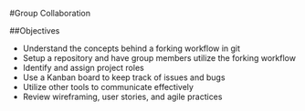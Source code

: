 #Group Collaboration

##Objectives

* Understand the concepts behind a forking workflow in git
* Setup a repository and have group members utilize the forking workflow
* Identify and assign project roles
* Use a Kanban board to keep track of issues and bugs
* Utilize other tools to communicate effectively
* Review wireframing, user stories, and agile practices

